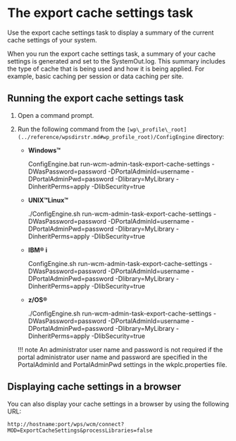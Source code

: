 # The export cache settings task

Use the export cache settings task to display a summary of the current cache settings of your system.

When you run the export cache settings task, a summary of your cache settings is generated and set to the SystemOut.log. This summary includes the type of cache that is being used and how it is being applied. For example, basic caching per session or data caching per site.

## Running the export cache settings task

1.  Open a command prompt.
2.  Run the following command from the `[wp\_profile\_root](../reference/wpsdirstr.md#wp_profile_root)/ConfigEngine` directory:

    -   **Windows™**

        ConfigEngine.bat run-wcm-admin-task-export-cache-settings -DWasPassword=password -DPortalAdminId=username -DPortalAdminPwd=password -Dlibrary=MyLibrary -DinheritPerms=apply -DlibSecurity=true

    -   **UNIX™Linux™**

        ./ConfigEngine.sh run-wcm-admin-task-export-cache-settings -DWasPassword=password -DPortalAdminId=username -DPortalAdminPwd=password -Dlibrary=MyLibrary -DinheritPerms=apply -DlibSecurity=true

    -   **IBM® i**

        ConfigEngine.sh run-wcm-admin-task-export-cache-settings -DWasPassword=password -DPortalAdminId=username -DPortalAdminPwd=password -Dlibrary=MyLibrary -DinheritPerms=apply -DlibSecurity=true

    -   **z/OS®**

        ./ConfigEngine.sh run-wcm-admin-task-export-cache-settings -DWasPassword=password -DPortalAdminId=username -DPortalAdminPwd=password -Dlibrary=MyLibrary -DinheritPerms=apply -DlibSecurity=true

    !!! note
        An administrator user name and password is not required if the portal administrator user name and password are specified in the PortalAdminId and PortalAdminPwd settings in the wkplc.properties file.


## Displaying cache settings in a browser

You can also display your cache settings in a browser by using the following URL:

```
http://hostname:port/wps/wcm/connect?MOD=ExportCacheSettings&processLibraries=false
```


